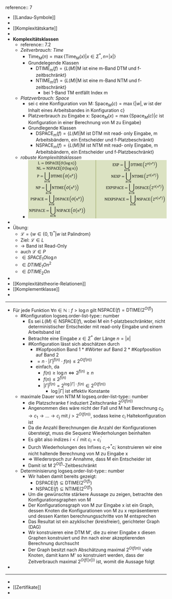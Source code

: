 reference:: 7

- [[Landau-Symbole]]
-
- [[Komplexitätskarte]]
-
- **Komplexitätsklassen**
	- reference:: 7.2
	- *Zeitverbrauch: Time*
		- $\text{Time}_{M}\left(n\right)=\max\left\lbrace\text{Time}_{M}\left(x\right)|x\in\Sigma^{\ast},n=|x|\right\rbrace$
		- Grundelegende Klassen
			- $\text{DTIME}_{m}\left(f\right)=\left\lbrace L\left(M\right)|\text{M ist eine m-Band DTM und f-zeitbschränkt}\right\rbrace$
			- $\text{NTIME}_{m}\left(f\right)=\left\lbrace L\left(M\right)|\text{M ist eine m-Band NTM und f-zeitbschränkt}\right\rbrace$
				- bei 1-Band TM entfällt Index m
	- *Platzverbrauch: Space*
		- sei c eine Konfiguration von M: $\text{Space}_{M}\left(c\right)=\max\left\lbrace|w|,w\text{ ist der Inhalt eines Arbeitsbandes in Konfiguration c}\right\rbrace$
		- Platzverbrauch zu Eingabe x: $\text{Space}_{M}\left(x\right)=\max\left\lbrace\text{Space}_{M}\left(c\right)|c\text{ ist Konfiguration in einer Berechnung von M zu Eingabe}\right\rbrace$
		- Grundlegende Klassen
			- $\text{DSPACE}_{m}\left(f\right)=\left\lbrace L\left(M\right)|\text{M ist DTM mit read‐ only Eingabe, m Arbeitsbändern, ein Entscheider und f-Platzbeschränkt}\right\rbrace$
			- $\text{NSPACE}_{m}\left(f\right)=\left\lbrace L\left(M\right)|\text{M ist NTM mit read‐ only Eingabe, m Arbeitsbändern, ein Entscheider und f-Platzbeschränkt}\right\rbrace$
	- *robuste Komplexitätsklassen*
		- ![image.png](../assets/image_1748865917470_0.png)
-
- Übung:
	- $\mathcal{L}=\left\lbrace w\in\left\lbrace0,1\right\rbrace^{\ast}|w\text{ ist Palindrom}\right\rbrace$
	- Ziel: $\mathcal{L}\in L$
	- -> Band ist Read-Only
	- auch $\mathcal{L}\in P$
	- $\in SPACE_1O\log n$
	- $\in DTIME_1On^2$
	- $\in DTIME_2On$
-
- [[Komplexitätstheorie-Relationen]]
- [[Komplementklasse]]
-
- ---
- Für jede Funktion $\forall n\in\mathbb{N}:f>\log n$ gilt $\text{NSPACE}\left(f\right)=\text{DTIME}\left(2^{O\left(f\right)}\right)$
	- \#Konfiguration
	  logseq.order-list-type:: number
		- Es sei $L\left(M\right)\in\text{NSPACE}\left(f\right)$, wobei M ein f-platzbeschränkter, nicht deterministischer Entscheider mit read-only Eingabe und einem Arbeitsband ist
		- Betrachte eine Eingabe $x\in\Sigma^{\ast}$ der Länge $n=\left|x\right|$
		- \#Konfiguration lässt sich abschätzen durch
			- \#Kopfposition Band 1 * \#Wörter auf Band 2 * \#Kopfposition auf Band 2
			- $=n\cdot\left|\Gamma\right|^{f\left(n\right)}\cdot f\left(n\right)\leq2^{O\left(f\left(n\right)\right)}$
			- einfach, da
				- $f\left(n\right)\geq\log n\Leftrightarrow2^{f\left(n\right)}\geq n$
				- $f\left(n\right)\leq2^{f\left(n\right)}$
				- $\left|\Gamma\right|^{f\left(n\right)}=2^{\log\left|\Gamma\right|\cdot f\left(n\right)}\in2^{O\left(f\left(n\right)\right)}$
					- $\log\left|\Gamma\right|$ ist effektiv Konstante
	- maximale Dauer von NTM M
	  logseq.order-list-type:: number
		- die Platzschranke f induziert Zeitschranke $2^{O\left(f\left(n\right)\right)}$
		- Angenommen dies wäre nicht der Fall und M hat Berechnung $c_0\rightarrow c_1\rightarrow...\rightarrow c_{j}$ mit $j>2^{O\left(f\left(n\right)\right)}$, sodass keine $c_{i}$ Haltekonfiguration ist
		- Da die Anzahl Berechnungen die Anzahl der Konfigurationen übersteigt, muss die Sequenz Wiederholungen beinhalten
		- Es gibt also indizes $i<i^{\prime}$ mit $c_{i}=c_{i}^{\prime}$
		- Durch Wiederholungen des Infixes $c_{i}\rightarrow^{\ast}c_{i^{\prime}}$ konstruieren wir eine nicht haltende Berechnung von M zu Eingabe x
		- => Wiedersrpuch zur Annahme, dass M ein Entscheider ist
		- Damit ist M $2^{O\left(f\right)}$-Zeitbeschränkt
	- Determinisierung
	  logseq.order-list-type:: number
		- Wir haben damit bereits gezeigt:
			- $\text{DSPACE}\left(f\right)\subseteq\text{DTIME}\left(2^{O\left(f\right)}\right)$
			- $\text{NSPACE}\left(f\right)\subseteq\text{NTIME}\left(2^{O\left(f\right)}\right)$
		- Um die gewünschte stärkere Aussage zu zeigen, betrachte den Konfigurationsgraphen von M
		- Der Konfigurationsgraph von M zur Eingabe x ist ein Graph, dessen Knoten die Konfigurationen von M zu x repräsentieren und dessen Kanten berechnungsschritte von M entsprechen
		- Das Resultat ist ein azyklischer (kreisfreier), gerichteter Graph (DAG)
		- Wir konstruieren eine DTM M', die zu einer Eingabe x diesen Graphen konstruiert und ihn nach einer akzeptierenden Berechnung durchsucht
		- Der Graph besitzt nach Abschätzung maximal $2^{O\left(f\left(n\right)\right)}$ viele Knoten, damit kann M' so konstruiert werden, dass der Zeitverbrauch maximal $2^{O\left(f\left(\left|x\right|\right)\right)}$ ist, womit die Aussage folgt
-
- ---
-
- [[Zertifikate]]
-